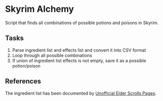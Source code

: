 # Skyrim Alchemy
Script that finds all combinations of possible potions and poisons in Skyrim.

## Tasks
1. Parse ingredient list and effects list and convert it into CSV format
2. Loop through all possible combinations
3. If union of ingredient list effects is not empty, save it as a possible potion/poison

## References
The ingredient list has been documented by [Unofficial Elder Scrolls Pages](http://en.uesp.net/wiki/Skyrim:Ingredients).

